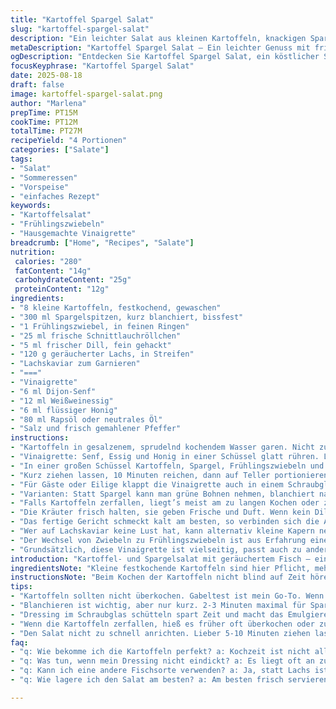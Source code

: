 ```yaml
---
title: "Kartoffel Spargel Salat"
slug: "kartoffel-spargel-salat"
description: "Ein leichter Salat aus kleinen Kartoffeln, knackigen Spargelspitzen und geräucherter Forelle, verfeinert mit frischen Kräutern und einer hausgemachten Senf-Honig-Vinaigrette. Die Kartoffeln werden vorgekocht und in Viertel geschnitten, damit sie die Aromen gut aufnehmen. Statt roten Zwiebeln nutze ich hier milde Frühlingszwiebeln, für einen weniger scharfen Geschmack. Die Forelle wird durch geräucherten Lachs ersetzt, eine schöne Variation mit feinem Aroma. Die Vinaigrette arbeitet mit Weißweinessig, Dijon-Senf und etwas Honig – kann gut mit Zitronensaft ergänzt werden, wenn es frischer sein soll. So bleiben Textur und Geschmack abwechslungsreich und der Salat eignet sich hervorragend als Vorspeise oder leichter Lunch."
metaDescription: "Kartoffel Spargel Salat – Ein leichter Genuss mit frischen Kräutern und geräuchertem Lachs, perfekt für Vorspeisen oder als Lunch."
ogDescription: "Entdecken Sie Kartoffel Spargel Salat, ein köstlicher Salat mit knackigen Spargelspitzen und geräuchertem Lachs – ideal für jeden Anlass."
focusKeyphrase: "Kartoffel Spargel Salat"
date: 2025-08-18
draft: false
image: kartoffel-spargel-salat.png
author: "Marlena"
prepTime: PT15M
cookTime: PT12M
totalTime: PT27M
recipeYield: "4 Portionen"
categories: ["Salate"]
tags:
- "Salat"
- "Sommeressen"
- "Vorspeise"
- "einfaches Rezept"
keywords:
- "Kartoffelsalat"
- "Frühlingszwiebeln"
- "Hausgemachte Vinaigrette"
breadcrumb: ["Home", "Recipes", "Salate"]
nutrition: 
 calories: "280"
 fatContent: "14g"
 carbohydrateContent: "25g"
 proteinContent: "12g"
ingredients:
- "8 kleine Kartoffeln, festkochend, gewaschen"
- "300 ml Spargelspitzen, kurz blanchiert, bissfest"
- "1 Frühlingszwiebel, in feinen Ringen"
- "25 ml frische Schnittlauchröllchen"
- "5 ml frischer Dill, fein gehackt"
- "120 g geräucherter Lachs, in Streifen"
- "Lachskaviar zum Garnieren"
- "==="
- "Vinaigrette"
- "6 ml Dijon-Senf"
- "12 ml Weißweinessig"
- "6 ml flüssiger Honig"
- "80 ml Rapsöl oder neutrales Öl"
- "Salz und frisch gemahlener Pfeffer"
instructions:
- "Kartoffeln in gesalzenem, sprudelnd kochendem Wasser garen. Nicht zu weich, sticht die Gabel mit leichtem Widerstand – circa 12 Minuten, aber nicht stur auf Zeit achten. Abgießen, sofort in kaltes Wasser tauchen, um Garprozess zu stoppen. Abtropfen lassen, in Viertel schneiden. Diese mutige Maßnahme macht die Textur interessanter; mehlige Sorten vermeiden, sonst zerfallen sie."
- "Vinaigrette: Senf, Essig und Honig in einer Schüssel glatt rühren. Langsam das Öl unterschlagen, bis die Mischung emulgiert. Mit Salz und Pfeffer abschmecken. Kein Öl auf einmal, sonst trennt sich die Emulsion. Falls zu dick, mit einem Spritzer Wasser verlängern. Das ist meine Rettung, falls es zu zäh oder zu sauer wird."
- "In einer großen Schüssel Kartoffeln, Spargel, Frühlingszwiebeln und Kräuter sanft vermengen. Empfehlung: Mit zwei Löffeln arbeiten, um die Kartoffelstücke nicht zu brechen. Vinaigrette darüber träufeln, vorsichtig untermischen. Probieren. Falls zu fade, nachwürzen; zu sauer dann etwas mehr Honig."
- "Kurz ziehen lassen, 10 Minuten reichen, dann auf Teller portionieren. Lachsstreifen darüber legen, mit Lachskaviar garnieren – sieht aus wie kleine Rubine."
- "Für Gäste oder Eilige klappt die Vinaigrette auch in einem Schraubglas schütteln, praktisch und schnell. Wird schön cremiger, fast wie meine Lieblings-Salatdressings im Bistro."
- "Varianten: Statt Spargel kann man grüne Bohnen nehmen, blanchiert natürlich, passt gut zu. Der geräucherte Lachs gibt einen kräftigeren Geschmack als Forelle; für milderen klappt auch gebratener Heilbutt."
- "Falls Kartoffeln zerfallen, liegt’s meist am zu langen Kochen oder zu viel Rühren beim Mischen. Rohe Zone vermeiden, aber Biss soll da sein. Meine Praxis: Fenstertest — wenn die Kartoffel noch etwas Widerstand gibt, perfekt; auf nichts mehr drücken."
- "Die Kräuter frisch halten, sie geben Frische und Duft. Wenn kein Dill greifbar, Rosmarin kann eine interessante Note bringen, aber vorsichtig dosieren."
- "Das fertige Gericht schmeckt kalt am besten, so verbinden sich die Aromen durchgezogen. Nicht zu lange stehen lassen, sonst werden Kartoffeln matschig."
- "Wer auf Lachskaviar keine Lust hat, kann alternativ kleine Kapern nehmen, die bringen salzige Überraschungsbisse."
- "Der Wechsel von Zwiebeln zu Frühlingszwiebeln ist aus Erfahrung eine Verbesserung: der Geschmack milder, der Salat dadurch ausbalancierter."
- "Grundsätzlich, diese Vinaigrette ist vielseitig, passt auch zu anderen Salaten mit Gemüse oder Fisch. Persönlich gebe ich oft noch einen Spritzer Zitronensaft dazu für mehr Frische."
introduction: "Kartoffel- und Spargelsalat mit geräuchertem Fisch – eine Kombination, die ich oft auf Märkten entdecke, aber selten so wie hier gemacht. Kartoffeln brauchen diese sanfte, aber bestimmte Kochweise, damit sie nicht zu weich werden. Spargel sollte noch knackig sein, nicht zerfallen im Dressing. Mit der langen Zeit in der Vinaigrette meinte ich früher, das wird matschig, aber zehn Minuten ziehen reicht, dann hat man beste Geschmackskombination. Geräucherter Lachs bringt Geschmackstiefe, etwas salzig und rauchig, etwas, das hier sehr gut mit Honig-Senf harmoniert. Meine Lieblingssalate entstehen oft durch kleine Erfahrungen im Alltag, durch zahlloses Probieren – auch mal mischen, nicht strikt einem Rezept folgen. Dieser Salat ist ehrlicher Genuss, unkompliziert und vielseitig."
ingredientsNote: "Kleine festkochende Kartoffeln sind hier Pflicht, mehlig gehen zwar, verlassen aber die gewünschte Textur, zerfallen gern. Die Spargelspitzen sollten nur kurz blanchiert werden, sonst verlieren sie die schöne Frische und Knackigkeit. Statt roten Zwiebeln empfehle ich milde Frühlingszwiebeln oder Schalotten, die geben weniger Schärfe und passen besser zum rauchigen Fisch. Der geräucherte Lachs ist eine persönliche Variante, Forelle kann ersetzt werden, je nachdem, was verfügbar ist. Für die Vinaigrette unbedingt gutes Öl verwenden, das den Geschmack nicht dominiert – Rapsöl klappt super. Honig nicht zu viel, sonst wird es zu süß. Kräuter frisch wählen, Dill ist ideal, aber Petersilie geht auch, Rosmarin sparsam dosieren, sonst nimmt er overhand. Wer keinen Lachskaviar mag, nimmt Kapern oder lässt es einfach weg. Die Mengen bei den Zutaten kann man anpassen, aber das Verhältnis von Kartoffeln zu Spargel ist entscheidend für die Harmonie im Salat."
instructionsNote: "Beim Kochen der Kartoffeln nicht blind auf Zeit hören, ich schwöre auf den Gabeltest – wenn die Kartoffel durch, aber noch fest ist. Danach unbedingt rasch in kaltem Wasser abschrecken, das stoppt das Nachgaren. Das Aufschneiden in Viertel bringt mehr Oberfläche, damit die Vinaigrette besser einziehen kann. Ebenso bei der Vinaigrette: Am besten Öl langsam einträufeln, weils sonst trennt; wenn doch passiert, kurz mit einem Schneebesen aufschlagen. Salz und Pfeffer kommen zum Schluss, Geschmack anpassen. Beim Vermengen mit den zarten Spargelspitzen vorsichtig bleiben, nicht zerdrücken – zwei Löffel, wie ein Hebeltrick, bewährt aus langjährigem Salat-Machen. Fische vorsichtig untermischen, sonst zerfallen die Streifen. Salat nicht zu früh anrichten, 5-10 Minuten ziehen lassen, aber nicht zu lange, sonst matschig. Für Deko die Eier vom Lachs oder Kapern zuletzt drauf. Für keine Überraschungen: Vorher probieren, ob Salz/Pfeffer passen. Wer wenig Zeit hat, kann Vinaigrette durch Shaken im Glas machen, zeitsparend und funktioniert immer – zum Schluss nochmal abschmecken. Basics beachten, dann geht der Salat immer gut."
tips:
- "Kartoffeln sollten nicht überkochen. Gabeltest ist mein Go-To. Wenn Widerstand vorhanden, gleich abgießen. Kaltes Wasser stoppt den Kochprozess. Die Textur bleibt knackig. Petersilie kann Dill ersetzen. Frische Kräuter sind Pflicht. Bei der Vinaigrette langsam Öl einrühren, sonst trennt sie sich. Eine spritzige Note – etwas Zitronensaft dazu."
- "Blanchieren ist wichtig, aber nur kurz. 2-3 Minuten maximal für Spargel; er muss noch farbenfroh und knackig bleiben. Und die Frühlingszwiebeln machen beim Dressing einen großen Unterschied. Mild im Geschmack, also gut passend zu Fisch. Kapern sind auch eine interessante Option. Vegetarier? Chamäleon mit gegrilltem Gemüse."
- "Dressing im Schraubglas schütteln spart Zeit und macht das Emulgieren einfach. Öl nach und nach rein. Wenn es zu dick wird, Spritzer Wasser hinzufügen. Wenn es zu sauer schmeckt, ein wenig mehr Honig. Ich teste immer nach, die Balance ist entscheidend. Zu viel Senf kann die Vinaigrette übersalzen. Immer zuerst probieren."
- "Wenn die Kartoffeln zerfallen, hieß es früher oft überkochen oder zu viel rühren. Lieber vorsichtig beim Mischen bleiben. Wenn die Vinaigrette schon gut gerührt war, dann vorsichtig unterheben. Mehrere Löffel nutzen, um den Druck zu verteilen. Arbeitsteilung macht oft den besten Salat aus."
- "Den Salat nicht zu schnell anrichten. Lieber 5-10 Minuten ziehen lassen. Aromen intensivieren sich dadurch. Aber im Kühlschrank nicht länger stehen lassen. Kartoffeln saugen sonst zu viel Dressing auf. Lachskaviar bringt Farbe – Alternativen wie Kapern sind ebenfalls toll. Mischen erlaubt keine starren Regeln; probieren geht vor."
faq:
- "q: Wie bekomme ich die Kartoffeln perfekt? a: Kochzeit ist nicht alles. Ich mache einen Gabeltest. Widerstand ist wichtig. Kaltes Wasser stoppt Kochprozess. Nicht zu weich sein."
- "q: Was tun, wenn mein Dressing nicht eindickt? a: Es liegt oft an zu schnellem Öl einrühren. Langsam hinzufügen. Wenn doch, mit einem Schneebesen nachmixen. Manchmal hilft auch Wasser, wenn es zu dick ist."
- "q: Kann ich eine andere Fischsorte verwenden? a: Ja, statt Lachs ist geräucherte Forelle eine Option. Auch gebratener Heilbutt passt. Alternativen sind oft köstlich. Variier mal."
- "q: Wie lagere ich den Salat am besten? a: Am besten frisch servieren. Wenn Reste bleiben, Kühlschrank. Aber nicht zu lange stehen lassen. Kartoffeln verlieren an Textur."

---
```

